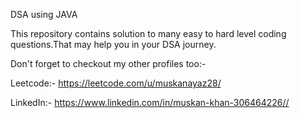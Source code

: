 DSA using JAVA

This repository contains solution to many easy to hard level coding questions.That may help you in your DSA journey.


Don't forget to checkout my other profiles too:-


Leetcode:- https://leetcode.com/u/muskanayaz28/

LinkedIn:- https://www.linkedin.com/in/muskan-khan-306464226//

